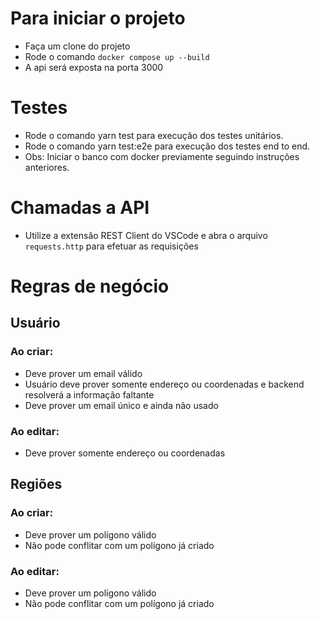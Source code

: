 # Para iniciar o projeto
- Faça um clone do projeto
- Rode o comando ```docker compose up --build```
- A api será exposta na porta 3000

# Testes
- Rode o comando yarn test para execução dos testes unitários.
- Rode o comando yarn test:e2e para execução dos testes end to end.
- Obs: Iniciar o banco com docker previamente seguindo instruções anteriores.

# Chamadas a API
- Utilize a extensão REST Client do VSCode e abra o arquivo ```requests.http``` para efetuar as requisições

# Regras de negócio

## Usuário
### Ao criar:
- Deve prover um email válido
- Usuário deve prover somente endereço ou coordenadas e backend resolverá a informação faltante
- Deve prover um email único e ainda não usado
### Ao editar:
- Deve prover somente endereço ou coordenadas

## Regiões
### Ao criar:
- Deve prover um polígono válido
- Não pode conflitar com um polígono já criado
### Ao editar:
- Deve prover um polígono válido
- Não pode conflitar com um polígono já criado